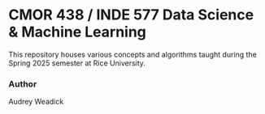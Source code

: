 # CMOR 438 / INDE 577 Data Science & Machine Learning

This repository houses various concepts and algorithms taught during the Spring 2025 semester at Rice University.




### Author
Audrey Weadick